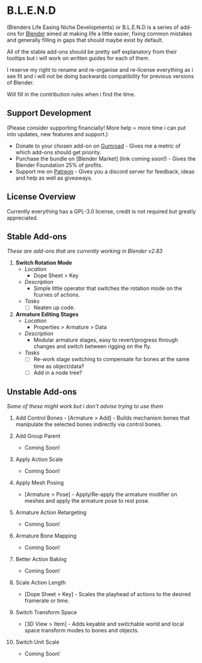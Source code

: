 # B.L.E.N.D
(Blenders Life Easing Niche Developments) or B.L.E.N.D is a series of add-ons for  [Blender](https://www.blender.org/) aimed at making life a little easier, fixing common mistakes and generally filling in gaps that should maybe exist by default.

All of the stable add-ons should be pretty self explanatory from their tooltips but i will work on written guides for each of them.

I reserve my right to rename and re-organise and re-license everything as i see fit and i will not be doing backwards compatibility for previous versions of Blender.

Will fill in the contribution rules when i find the time.

## Support Development
(Please consider supporting financially! More help = more time i can put into updates, new features and support.)

- Donate to your chosen add-on on [Gumroad](https://gumroad.com/jimkroovy) - Gives me a metric of which add-ons should get priority.
- Purchase the bundle on [Blender Market] (link coming soon!) - Gives the Blender Foundation 25% of profits.
- Support me on [Patreon](https://patreon.com/JimKroovy) - Gives you a discord server for feedback, ideas and help as well as giveaways.

## License Overview
Currently everything has a GPL-3.0 license, credit is not required but greatly appreciated.

## Stable Add-ons
*These are add-ons that are currently working in Blender v2.83*

1. **Switch Rotation Mode**
    - *Location*
        - Dope Sheet > Key
    - *Description* 
        - Simple little operator that switches the rotation mode on the fcurves of actions.
    - *Tasks*
        - [ ] Neaten up code.

2. **Armature Editing Stages**
    - *Location* 
        - Properties > Armature > Data
    - *Description* 
        - Modular armature stages, easy to revert/progress through changes and switch between rigging on the fly.
    - *Tasks*
        - [ ] Re-work stage switching to compensate for bones at the same time as object/data?
        - [ ] Add in a node tree?

## Unstable Add-ons
*Some of these might work but i don't advise trying to use them*

1. Add Control Bones - [Armature > Add] - Builds mechanism bones that manipulate the selected bones indirectly via control bones.

2. Add Group Parent 
    - Coming Soon!

3. Apply Action Scale 
    - Coming Soon!

4. Apply Mesh Posing 
    - [Armature > Pose] - Apply/Re-apply the armature modifier on meshes and apply the armature pose to rest pose.

5. Armature Action Retargeting 
    - Coming Soon!

6. Armature Bone Mapping 
    - Coming Soon!

7. Better Action Baking 
    - Coming Soon!

8. Scale Action Length 
    - [Dope Sheet > Key] - Scales the playhead of actions to the desired framerate or time.

9. Switch Transform Space 
    - [3D View > Item] - Adds keyable and switchable world and local space transform modes to bones and objects.

10. Switch Unit Scale 
    - Coming Soon!
